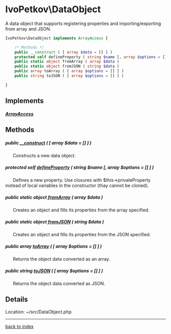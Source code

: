 # IvoPetkov\DataObject

A data object that supports registering properties and importing/exporting from array and JSON.

```php
IvoPetkov\DataObject implements ArrayAccess {

	/* Methods */
	public __construct ( [ array $data = [] ] )
	protected self defineProperty ( string $name [, array $options = [] ] )
	public static object fromArray ( array $data )
	public static object fromJSON ( string $data )
	public array toArray ( [ array $options = [] ] )
	public string toJSON ( [ array $options = [] ] )

}
```

## Implements

##### [ArrayAccess](http://php.net/manual/en/class.arrayaccess.php)

## Methods

##### public [__construct](ivopetkov.dataobject.__construct.method.md) ( [ array $data = [] ] )

&nbsp;&nbsp;&nbsp;&nbsp;&nbsp;&nbsp;Constructs a new data object.

##### protected self [defineProperty](ivopetkov.dataobject.defineproperty.method.md) ( string $name [, array $options = [] ] )

&nbsp;&nbsp;&nbsp;&nbsp;&nbsp;&nbsp;Defines a new property. Use closures with $this->privateProperty instead of local variables in the constructor (thay cannot be cloned).

##### public static object [fromArray](ivopetkov.dataobject.fromarray.method.md) ( array $data )

&nbsp;&nbsp;&nbsp;&nbsp;&nbsp;&nbsp;Creates an object and fills its properties from the array specified.

##### public static object [fromJSON](ivopetkov.dataobject.fromjson.method.md) ( string $data )

&nbsp;&nbsp;&nbsp;&nbsp;&nbsp;&nbsp;Creates an object and fills its properties from the JSON specified.

##### public array [toArray](ivopetkov.dataobject.toarray.method.md) ( [ array $options = [] ] )

&nbsp;&nbsp;&nbsp;&nbsp;&nbsp;&nbsp;Returns the object data converted as an array.

##### public string [toJSON](ivopetkov.dataobject.tojson.method.md) ( [ array $options = [] ] )

&nbsp;&nbsp;&nbsp;&nbsp;&nbsp;&nbsp;Returns the object data converted as JSON.

## Details

Location: ~/src/DataObject.php

---

[back to index](index.md)

